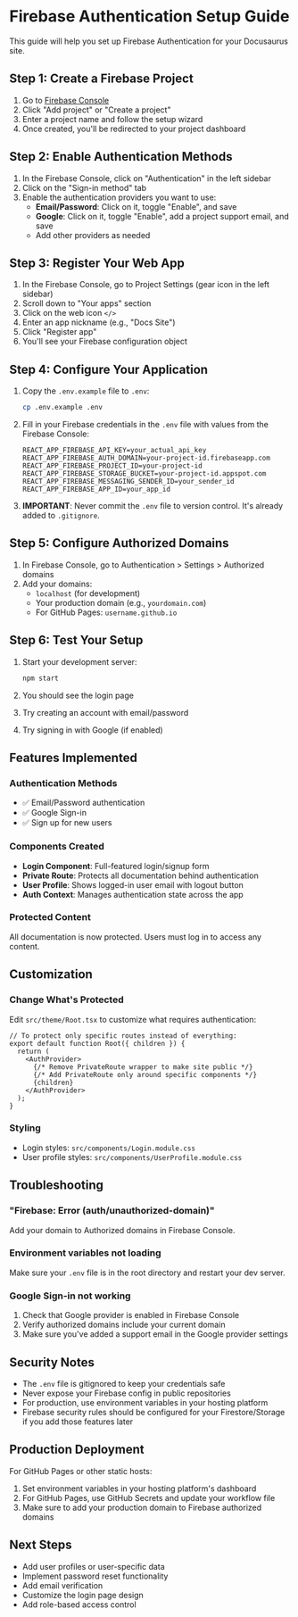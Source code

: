 # Firebase Authentication Setup Guide

This guide will help you set up Firebase Authentication for your Docusaurus site.

## Step 1: Create a Firebase Project

1. Go to [Firebase Console](https://console.firebase.google.com)
2. Click "Add project" or "Create a project"
3. Enter a project name and follow the setup wizard
4. Once created, you'll be redirected to your project dashboard

## Step 2: Enable Authentication Methods

1. In the Firebase Console, click on "Authentication" in the left sidebar
2. Click on the "Sign-in method" tab
3. Enable the authentication providers you want to use:
   - **Email/Password**: Click on it, toggle "Enable", and save
   - **Google**: Click on it, toggle "Enable", add a project support email, and save
   - Add other providers as needed

## Step 3: Register Your Web App

1. In the Firebase Console, go to Project Settings (gear icon in the left sidebar)
2. Scroll down to "Your apps" section
3. Click on the web icon `</>`
4. Enter an app nickname (e.g., "Docs Site")
5. Click "Register app"
6. You'll see your Firebase configuration object

## Step 4: Configure Your Application

1. Copy the `.env.example` file to `.env`:
   ```bash
   cp .env.example .env
   ```

2. Fill in your Firebase credentials in the `.env` file with values from the Firebase Console:
   ```
   REACT_APP_FIREBASE_API_KEY=your_actual_api_key
   REACT_APP_FIREBASE_AUTH_DOMAIN=your-project-id.firebaseapp.com
   REACT_APP_FIREBASE_PROJECT_ID=your-project-id
   REACT_APP_FIREBASE_STORAGE_BUCKET=your-project-id.appspot.com
   REACT_APP_FIREBASE_MESSAGING_SENDER_ID=your_sender_id
   REACT_APP_FIREBASE_APP_ID=your_app_id
   ```

3. **IMPORTANT**: Never commit the `.env` file to version control. It's already added to `.gitignore`.

## Step 5: Configure Authorized Domains

1. In Firebase Console, go to Authentication > Settings > Authorized domains
2. Add your domains:
   - `localhost` (for development)
   - Your production domain (e.g., `yourdomain.com`)
   - For GitHub Pages: `username.github.io`

## Step 6: Test Your Setup

1. Start your development server:
   ```bash
   npm start
   ```

2. You should see the login page
3. Try creating an account with email/password
4. Try signing in with Google (if enabled)

## Features Implemented

### Authentication Methods
- ✅ Email/Password authentication
- ✅ Google Sign-in
- ✅ Sign up for new users

### Components Created
- **Login Component**: Full-featured login/signup form
- **Private Route**: Protects all documentation behind authentication
- **User Profile**: Shows logged-in user email with logout button
- **Auth Context**: Manages authentication state across the app

### Protected Content
All documentation is now protected. Users must log in to access any content.

## Customization

### Change What's Protected
Edit `src/theme/Root.tsx` to customize what requires authentication:

```tsx
// To protect only specific routes instead of everything:
export default function Root({ children }) {
  return (
    <AuthProvider>
      {/* Remove PrivateRoute wrapper to make site public */}
      {/* Add PrivateRoute only around specific components */}
      {children}
    </AuthProvider>
  );
}
```

### Styling
- Login styles: `src/components/Login.module.css`
- User profile styles: `src/components/UserProfile.module.css`

## Troubleshooting

### "Firebase: Error (auth/unauthorized-domain)"
Add your domain to Authorized domains in Firebase Console.

### Environment variables not loading
Make sure your `.env` file is in the root directory and restart your dev server.

### Google Sign-in not working
1. Check that Google provider is enabled in Firebase Console
2. Verify authorized domains include your current domain
3. Make sure you've added a support email in the Google provider settings

## Security Notes

- The `.env` file is gitignored to keep your credentials safe
- Never expose your Firebase config in public repositories
- For production, use environment variables in your hosting platform
- Firebase security rules should be configured for your Firestore/Storage if you add those features later

## Production Deployment

For GitHub Pages or other static hosts:
1. Set environment variables in your hosting platform's dashboard
2. For GitHub Pages, use GitHub Secrets and update your workflow file
3. Make sure to add your production domain to Firebase authorized domains

## Next Steps

- Add user profiles or user-specific data
- Implement password reset functionality
- Add email verification
- Customize the login page design
- Add role-based access control
